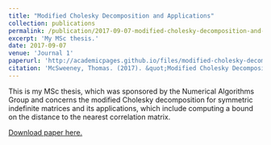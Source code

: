 ```yaml
---
title: "Modified Cholesky Decomposition and Applications"
collection: publications
permalink: /publication/2017-09-07-modified-cholesky-decomposition-and-applications
excerpt: 'My MSc thesis.'
date: 2017-09-07
venue: 'Journal 1'
paperurl: 'http://academicpages.github.io/files/modified-cholesky-decomposition-and-applications.pdf'
citation: 'McSweeney, Thomas. (2017). &quot;Modified Cholesky Decomposition and Applications.&quot; MSc Thesis.'
---
```

This is my MSc thesis, which was sponsored by the Numerical Algorithms Group and concerns the modified Cholesky decomposition for symmetric indefinite matrices and its applications, which include computing a bound on the distance to the nearest correlation matrix.

[Download paper here.](http://academicpages.github.io/files/modified-cholesky-decomposition-and-applications.pdf)
